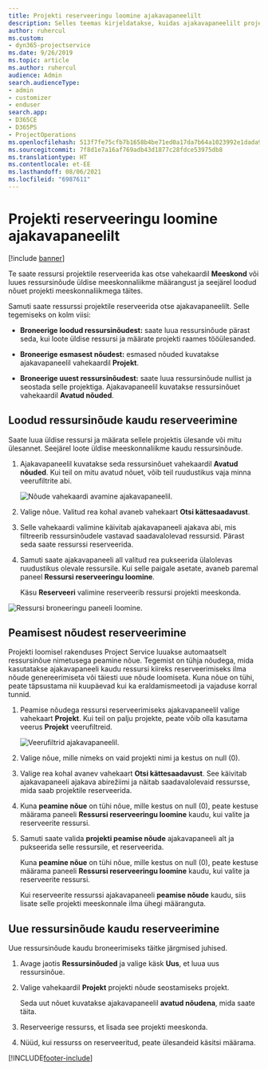 ```yaml
---
title: Projekti reserveeringu loomine ajakavapaneelilt
description: Selles teemas kirjeldatakse, kuidas ajakavapaneelilt projekti reserveeringut luua.
author: ruhercul
ms.custom:
- dyn365-projectservice
ms.date: 9/26/2019
ms.topic: article
ms.author: ruhercul
audience: Admin
search.audienceType:
- admin
- customizer
- enduser
search.app:
- D365CE
- D365PS
- ProjectOperations
ms.openlocfilehash: 513f7fe75cfb7b1658b4be71ed0a17da7b64a1023992e1dada9adca8f0dbf21e
ms.sourcegitcommit: 7f8d1e7a16af769adb43d1877c28fdce53975db8
ms.translationtype: HT
ms.contentlocale: et-EE
ms.lasthandoff: 08/06/2021
ms.locfileid: "6987611"
---
```

# <a name="create-a-project-booking-from-the-schedule-board"></a>Projekti reserveeringu loomine ajakavapaneelilt

[!include [banner](../includes/psa-now-project-operations.md)]

Te saate ressursi projektile reserveerida kas otse vahekaardil **Meeskond** või luues ressursinõude üldise meeskonnaliikme määrangust ja seejärel loodud nõuet projekti meeskonnaliikmega täites.

Samuti saate ressurssi projektile reserveerida otse ajakavapaneelilt. Selle tegemiseks on kolm viisi:

- **Broneerige loodud ressursinõudest:** saate luua ressursinõude pärast seda, kui loote üldise ressursi ja määrate projekti raames tööülesanded.

- **Broneerige esmasest nõudest:** esmased nõuded kuvatakse ajakavapaneelil vahekaardil **Projekt**. 

- **Broneerige uuest ressursinõudest:** saate luua ressursinõude nullist ja seostada selle projektiga. Ajakavapaneelil kuvatakse ressursinõuet vahekaardil **Avatud nõuded**.

## <a name="book-from-a-generated-resource-requirement"></a>Loodud ressursinõude kaudu reserveerimine

Saate luua üldise ressursi ja määrata sellele projektis ülesande või mitu ülesannet. Seejärel loote üldise meeskonnaliikme kaudu ressursinõude. 

1.  Ajakavapaneelil kuvatakse seda ressursinõuet vahekaardil **Avatud nõuded**. Kui teil on mitu avatud nõuet, võib teil ruudustikus vaja minna veerufiltrite abi. 

    ![Nõude vahekaardi avamine ajakavapaneelil.](media/FAQ-Project-Booking-Schedule-Board-1.png "Kuvatõmmis reserveeringute ja määrangute tabelist")

2. Valige nõue. Valitud rea kohal avaneb vahekaart **Otsi kättesaadavust**.
 
3. Selle vahekaardi valimine käivitab ajakavapaneeli ajakava abi, mis filtreerib ressursinõudele vastavad saadavalolevad ressursid. Pärast seda saate ressurssi reserveerida.

4. Samuti saate ajakavapaneeli all valitud rea pukseerida ülalolevas ruudustikus olevale ressursile. Kui selle paigale asetate, avaneb paremal paneel **Ressursi reserveeringu loomine**.

    Käsu **Reserveeri** valimine reserveerib ressursi projekti meeskonda.

![Ressursi broneeringu paneeli loomine.](media/FAQ-Project-Booking-Schedule-Board-6.png "")
 

## <a name="book-from-the-primary-requirement"></a>Peamisest nõudest reserveerimine

Projekti loomisel rakenduses Project Service luuakse automaatselt ressursinõue nimetusega peamine nõue. Tegemist on tühja nõudega, mida kasutatakse ajakavapaneeli kaudu ressursi kiireks reserveerimiseks ilma nõude genereerimiseta või täiesti uue nõude loomiseta. Kuna nõue on tühi, peate täpsustama nii kuupäevad kui ka eraldamismeetodi ja vajaduse korral tunnid. 

1. Peamise nõudega ressursi reserveerimiseks ajakavapaneelil valige vahekaart **Projekt**. Kui teil on palju projekte, peate võib olla kasutama veerus **Projekt** veerufiltreid.

   ![Veerufiltrid ajakavapaneelil.](media/FAQ-Project-Booking-Schedule-Board-2.png "Kuvatõmmis reserveeringute ja määrangute tabelist")

2. Valige nõue, mille nimeks on vaid projekti nimi ja kestus on null (0).

3. Valige rea kohal avanev vahekaart **Otsi kättesaadavust**. See käivitab ajakavapaneeli ajakava abirežiimi ja näitab saadavalolevaid ressursse, mida saab projektile reserveerida.

4. Kuna **peamine nõue** on tühi nõue, mille kestus on null (0), peate kestuse määrama paneeli **Ressursi reserveeringu loomine** kaudu, kui valite ja reserveerite ressursi.

5. Samuti saate valida **projekti peamise nõude** ajakavapaneeli alt ja pukseerida selle ressursile, et reserveerida.
 
    Kuna **peamine nõue** on tühi nõue, mille kestus on null (0), peate kestuse määrama paneeli **Ressursi reserveeringu loomine** kaudu, kui valite ja reserveerite ressursi.
 
    Kui reserveerite ressurssi ajakavapaneeli **peamise nõude** kaudu, siis lisate selle projekti meeskonnale ilma ühegi määranguta.
 
## <a name="book-from-a-new-resource-requirement"></a>Uue ressursinõude kaudu reserveerimine
Uue ressursinõude kaudu broneerimiseks täitke järgmised juhised. 

1. Avage jaotis **Ressursinõuded** ja valige käsk **Uus**, et luua uus ressursinõue.

2. Valige vahekaardil **Projekt** projekti nõude seostamiseks projekt.
 
    Seda uut nõuet kuvatakse ajakavapaneelil **avatud nõudena**, mida saate täita.

3. Reserveerige ressurss, et lisada see projekti meeskonda.

4. Nüüd, kui ressurss on reserveeritud, peate ülesandeid käsitsi määrama.



[!INCLUDE[footer-include](../includes/footer-banner.md)]